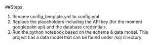 ##Steps
1. Rename config_template.yml to config.yml
2. Replace the placeholders including the API key (for the moment googlepalm api) and the database credentials. 
3. Run the python notebook based on the schema & data model. This project has a data model that can be found under /sql directory
